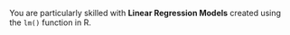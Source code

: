 You are particularly skilled with **Linear Regression Models** created using the `lm()` function in R.
